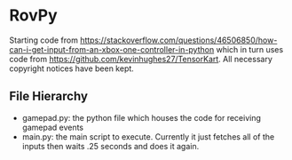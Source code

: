 # RovPy

Starting code from https://stackoverflow.com/questions/46506850/how-can-i-get-input-from-an-xbox-one-controller-in-python which in turn uses code from https://github.com/kevinhughes27/TensorKart. All necessary copyright notices have been kept.

## File Hierarchy

- gamepad.py: the python file which houses the code for receiving gamepad events
- main.py: the main script to execute. Currently it just fetches all of the inputs then waits .25 seconds and does it again.
